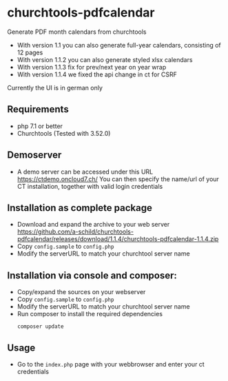 # churchtools-pdfcalendar
Generate PDF month calendars from churchtools
- With version 1.1 you can also generate full-year calendars, consisting of 12 pages
- With version 1.1.2 you can also generate styled xlsx calendars
- With version 1.1.3 fix for prev/next year on year wrap
- With version 1.1.4 we fixed the api change in ct for CSRF

Currently the UI is in german only

## Requirements
- php 7.1 or better
- Churchtools (Tested with 3.52.0)

## Demoserver
- A demo server can be accessed under this URL 
  https://ctdemo.oncloud7.ch/
  You can then specify the name/url of your CT installation, together with valid login credentials

## Installation as complete package
- Download and expand the archive to your web server
  https://github.com/a-schild/churchtools-pdfcalendar/releases/download/1.1.4/churchtools-pdfcalendar-1.1.4.zip
- Copy `config.sample` to `config.php`
- Modify the serverURL to match your churchtool server name

## Installation via console and composer:
- Copy/expand the sources on your webserver
- Copy `config.sample` to `config.php`
- Modify the serverURL to match your churchtool server name
- Run composer to install the required dependencies
  ```
  composer update
  ```

## Usage
- Go to the `index.php` page with your webbrowser and enter your ct credentials
